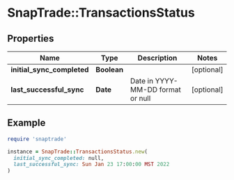 # SnapTrade::TransactionsStatus

## Properties

| Name | Type | Description | Notes |
| ---- | ---- | ----------- | ----- |
| **initial_sync_completed** | **Boolean** |  | [optional] |
| **last_successful_sync** | **Date** | Date in YYYY-MM-DD format or null | [optional] |

## Example

```ruby
require 'snaptrade'

instance = SnapTrade::TransactionsStatus.new(
  initial_sync_completed: null,
  last_successful_sync: Sun Jan 23 17:00:00 MST 2022
)
```

